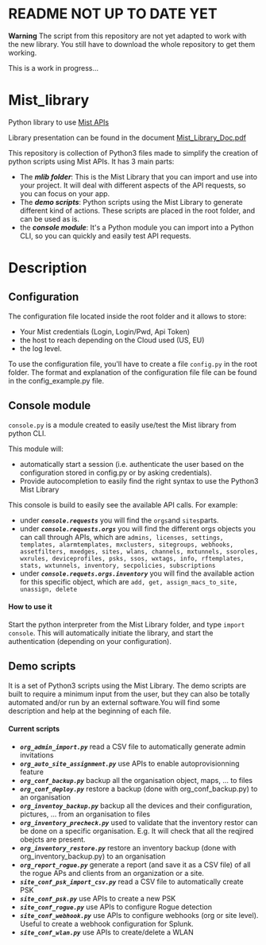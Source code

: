 # README NOT UP TO DATE YET

**Warning**
The script from this repository are not yet adapted to work with the new library. You still have to download the whole repository to get them working. 

This is a work in progress...


# Mist_library
 Python library to use [Mist APIs](https://www.mist.com)
 
Library presentation can be found in the document [Mist_Library_Doc.pdf](https://github.com/tmunzer/Mist_library/blob/master/Mist_Library_Doc.pdf?raw=true)

This repository is collection of Python3 files made to simplify the creation of python scripts using Mist APIs.
It has 3 main parts:
- The ***mlib folder***: This is the Mist Library that you can import and use into your project. It will deal with different aspects of the API requests, so you can focus on your app.
- The ***demo scripts***: Python scripts using the Mist Library to generate different kind of actions. These scripts are placed in the root folder, and can be used as is. 
- the ***console module***: It's a Python module you can import into a Python CLI, so you can quickly and easily test API requests.

# Description
## Configuration
The configuration file located inside the root folder and it allows to store:
- Your Mist credentials (Login, Login/Pwd, Api Token)
- the host to reach depending on the Cloud used (US, EU) 
- the log level.

To use the configuration file, you'll have to create a file `config.py` in the root folder.
The format and explanation of the configuration file file can be found in the config_example.py file. 

## Console module 
`console.py` is a module created to easily use/test the Mist library from python CLI.

This module will:
- automatically start a session (i.e. authenticate the user based on the configuration stored in config.py or by asking credentials).
- Provide autocompletion to easily find the right syntax to use the Python3 Mist Library

This console is build to easily see the available API calls. For example:
- under ***`console.requests`*** you will find the `orgs`and `sites`parts.
- under ***`console.requests.orgs`*** you will find the different orgs objects you can call through APIs, which are `admins, licenses, settings, templates, alarmtemplates, mxclusters, sitegroups, webhooks, assetfilters, mxedges, sites, wlans, channels, mxtunnels, ssoroles, wxrules, deviceprofiles, psks, ssos, wxtags, info, rftemplates, stats, wxtunnels, inventory, secpolicies, subscriptions`
- under ***`console.requets.orgs.inventory`*** you will find the available action for this specific object, which are
`add, get, assign_macs_to_site, unassign, delete`

#### How to use it
Start the python interpreter from the Mist Library folder, and type `import console`. This will automatically initiate the library, and start the authentication (depending on your configuration).

## Demo scripts
It is a set of Python3 scripts using the Mist Library. 
The demo scripts are built to require a minimum input from the user, but they can also be totally automated and/or run by an external software.You will find some description and help at the beginning of each file.

#### Current scripts
- ***`org_admin_import.py`***
read a CSV file to automatically generate admin invitations
- ***`org_auto_site_assignment.py`***
use APIs to enable autoprovisionning feature
- ***`org_conf_backup.py`***
backup all the organisation object, maps, ... to files
- ***`org_conf_deploy.py`***
restore a backup (done with org_conf_backup.py) to an organisation
- ***`org_inventoy_backup.py`***
backup all the devices and their configuration, pictures, ... from an organisation to files
- ***`org_inventory_precheck.py`***
used to validate that the inventory restor can be done on a specific organisation. E.g. It will check that all the reqjired obejcts are present.
- ***`org_inventory_restore.py`***
restore an inventory backup (done with org_inventory_backup.py) to an organisation
- ***`org_report_rogue.py`***
generate a report (and save it as a CSV file) of all the rogue APs and clients from an organization or a site.
- ***`site_conf_psk_import_csv.py`***
read a CSV file to automatically create PSK 
- ***`site_conf_psk.py`***
use APIs to create a new PSK
- ***`site_conf_rogue.py`***
use APIs to configure Rogue detection
- ***`site_conf_webhook.py`***
use APIs to configure webhooks (org or site level). Useful to create a webhook configuration for Splunk.
- ***`site_conf_wlan.py`***
use APIs to create/delete a WLAN


